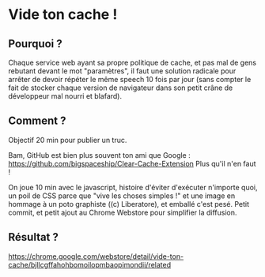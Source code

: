 # Vide ton cache !

## Pourquoi ?

Chaque service web ayant sa propre politique de cache, et pas mal de gens rebutant devant le mot "paramètres", il faut une solution radicale pour arrêter de devoir répéter le même speech 10 fois par jour (sans compter le fait de stocker chaque version de navigateur dans son petit crâne de développeur mal nourri et blafard).

## Comment ?

Objectif 20 min pour publier un truc.

Bam, GitHub est bien plus souvent ton ami que Google :
https://github.com/bigspaceship/Clear-Cache-Extension
Plus qu'il n'en faut !

On joue 10 min avec le javascript, histoire d'éviter d'exécuter n'importe quoi, un poil de CSS parce que "vive les choses simples !" et une image en hommage à un poto graphiste ((c) Liberatore), et emballé c'est pesé. Petit commit, et petit ajout au Chrome Webstore pour simplifier la diffusion.

## Résultat ?

https://chrome.google.com/webstore/detail/vide-ton-cache/bjllcgffahohbomoilopmbaopimondii/related
